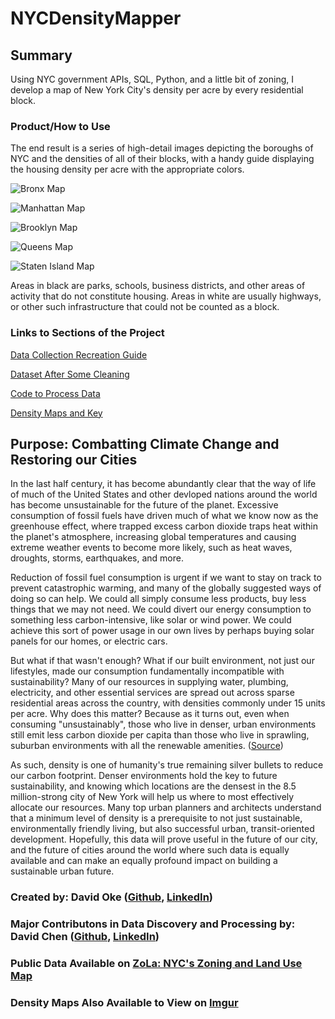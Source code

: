 # NYCDensityMapper

## Summary

Using NYC government APIs, SQL, Python, and a little bit of zoning, I develop a map of New York City's density per acre by every residential block. 

### Product/How to Use

The end result is a series of high-detail images depicting the boroughs of NYC and the densities of all of their blocks, with a handy guide displaying the housing density per acre with the appropriate colors.

![Bronx Map](https://github.com/doke05c/NYCDensityMapper/blob/main/maps/bronxmap_save_lot.png)

![Manhattan Map](https://github.com/doke05c/NYCDensityMapper/blob/main/maps/manhattanmap_save_lot.png)

![Brooklyn Map](https://github.com/doke05c/NYCDensityMapper/blob/main/maps/brooklynmap_save_lot.png)

![Queens Map](https://github.com/doke05c/NYCDensityMapper/blob/main/maps/queensmap_save_lot.png)

![Staten Island Map](https://github.com/doke05c/NYCDensityMapper/blob/main/maps/si_map_save_lot.png)

Areas in black are parks, schools, business districts, and other areas of activity that do not constitute housing. Areas in white are usually highways, or other such infrastructure that could not be counted as a block.

### Links to Sections of the Project

<a href="https://github.com/doke05c/NYCDensityMapper/blob/main/guides/data_collection/data_collection_instructions.md
">Data Collection Recreation Guide</a>

<a href="https://github.com/doke05c/NYCDensityMapper/tree/main/data
">Dataset After Some Cleaning</a>

<a href="https://github.com/doke05c/NYCDensityMapper/tree/main/processing
">Code to Process Data</a>

<a href="https://github.com/doke05c/NYCDensityMapper/tree/main/maps
">Density Maps and Key</a>

## Purpose: Combatting Climate Change and Restoring our Cities

In the last half century, it has become abundantly clear that the way of life of much of the United States and other devloped nations around the world has become unsustainable for the future of the planet. Excessive consumption of fossil fuels have driven much of what we know now as the greenhouse effect, where trapped excess carbon dioxide traps heat within the planet's atmosphere, increasing global temperatures and causing extreme weather events to become more likely, such as heat waves, droughts, storms, earthquakes, and more.

Reduction of fossil fuel consumption is urgent if we want to stay on track to prevent catastrophic warming, and many of the globally suggested ways of doing so can help. We could all simply consume less products, buy less things that we may not need. We could divert our energy consumption to something less carbon-intensive, like solar or wind power. We could achieve this sort of power usage in our own lives by perhaps buying solar panels for our homes, or electric cars.

But what if that wasn't enough? What if our built environment, not just our lifestyles, made our consumption fundamentally incompatible with sustainability? Many of our resources in supplying water, plumbing, electricity, and other essential services are spread out across sparse residential areas across the country, with densities commonly under 15 units per acre. Why does this matter? Because as it turns out, even when consuming "unsustainably", those who live in denser, urban environments still emit less carbon dioxide per capita than those who live in sprawling, suburban environments with all the renewable amenities. (<a href="https://news.berkeley.edu/2014/01/06/suburban-sprawl-cancels-carbon-footprint-savings-of-dense-urban-cores/">Source</a>)

As such, density is one of humanity's true remaining silver bullets to reduce our carbon footprint. Denser environments hold the key to future sustainability, and knowing which locations are the densest in the 8.5 million-strong city of New York will help us where to most effectively allocate our resources. Many top urban planners and architects understand that a minimum level of density is a prerequisite to not just sustainable, environmentally friendly living, but also successful urban, transit-oriented development. Hopefully, this data will prove useful in the future of our city, and the future of cities around the world where such data is equally available and can make an equally profound impact on building a sustainable urban future.

### Created by: David Oke (<a href="https://github.com/doke05c/">Github</a>, <a href="https://www.linkedin.com/in/david-oke-73a093107/">LinkedIn</a>) <br>
### Major Contributons in Data Discovery and Processing by: David Chen (<a href="https://github.com/TheEgghead27">Github</a>, <a href="https://www.linkedin.com/in/david-lin-chen/">LinkedIn</a>)

### Public Data Available on <a href="https://zola.planning.nyc.gov">ZoLa: NYC's Zoning and Land Use Map</a>

### Density Maps Also Available to View on <a href="https://imgur.com/a/TwQhqe7">Imgur</a>

